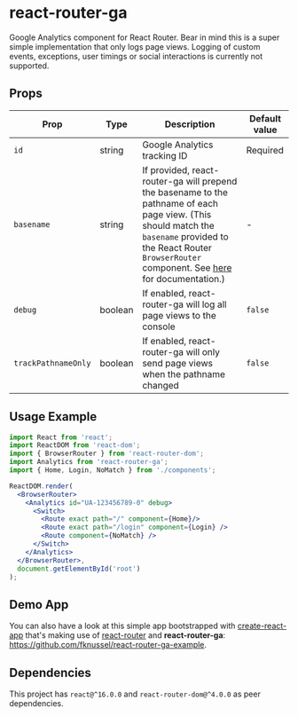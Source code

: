 # react-router-ga

Google Analytics component for React Router. Bear in mind this is a super simple implementation that only logs page views. Logging of custom events, exceptions, user timings or social interactions is currently not supported.

## Props

| Prop | Type | Description | Default value |
|------|------|-------------|---------------|
| `id` | string | Google Analytics tracking ID | Required |
| `basename` | string | If provided, react-router-ga will prepend the basename to the pathname of each page view. (This should match the `basename` provided to the React Router `BrowserRouter` component. See [here](https://github.com/ReactTraining/react-router/blob/master/packages/react-router-dom/docs/api/BrowserRouter.md#basename-string) for documentation.) | - |
| `debug` | boolean | If enabled, react-router-ga will log all page views to the console | `false` |
| `trackPathnameOnly` | boolean | If enabled, react-router-ga will only send page views when the pathname changed | `false` |

## Usage Example

```jsx
import React from 'react';
import ReactDOM from 'react-dom';
import { BrowserRouter } from 'react-router-dom';
import Analytics from 'react-router-ga';
import { Home, Login, NoMatch } from './components';

ReactDOM.render(
  <BrowserRouter>
    <Analytics id="UA-123456789-0" debug>
      <Switch>
        <Route exact path="/" component={Home}/>
        <Route exact path="/login" component={Login} />
        <Route component={NoMatch} />
      </Switch>
    </Analytics>
  </BrowserRouter>,
  document.getElementById('root')
);
```

## Demo App

You can also have a look at this simple app bootstrapped with [create-react-app](https://github.com/facebook/create-react-app/) that's making use of [react-router](https://github.com/ReactTraining/react-router) and **react-router-ga**: https://github.com/fknussel/react-router-ga-example.

## Dependencies

This project has `react@^16.0.0` and `react-router-dom@^4.0.0` as peer dependencies.
